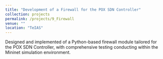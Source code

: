 ```yaml
---
title: "Development of a Firewall for the POX SDN Controller"
collection: projects
permalink: /projects/9_Firewall
venue: ""
location: "TeIAS"
---
```


Designed and implemented of a Python-based firewall module tailored for the POX SDN Controller, with comprehensive testing conducting within the Mininet simulation environment.
